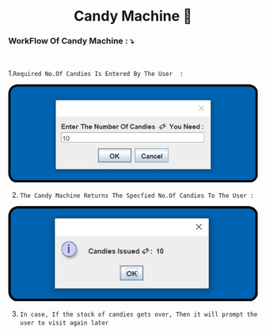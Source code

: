 <h1 align="center">Candy Machine 🍬</h1> 

<h3>WorkFlow Of Candy Machine : ⤵</h3> 

<br>

1.`Required No.Of Candies Is Entered By The User  :`
<p align="center">
  <img src="Img/Input.png">
</p>  

2. `The Candy Machine Returns The Specfied No.Of Candies To The User :`

<p align="center">
  <img src="Img/Output-1.png">
</p> 

3. `In case, If the stock of candies gets over, Then it will prompt the user to visit again later` 
<br>

